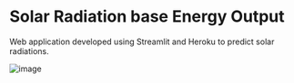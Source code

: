 # Solar Radiation base Energy Output
Web application developed using Streamlit and Heroku to predict solar radiations.

![image](https://github.com/MainakRepositor/SolarX/assets/64016811/8aad9128-2d85-427f-8ac9-e06b24a1ec62)






